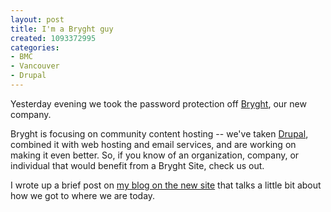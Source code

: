 ```yaml
--- 
layout: post
title: I'm a Bryght guy
created: 1093372995
categories: 
- BMC
- Vancouver
- Drupal
---
```

<p>Yesterday evening we took the password protection off <a href="http://www.bryght.com">Bryght</a>, our new company.</p>

<p>Bryght is focusing on community content hosting -- we've taken <a href="http://www.drupal.org">Drupal</a>, combined it with web hosting and email services, and are working on making it even better. So, if you know of an organization, company, or individual that would benefit from a Bryght Site, check us out.</p>

<p>I wrote up a brief post on <a href="http://www.bryght.com/node/view/52">my blog on the new site</a> that talks a little bit about how we got to where we are today.</p>
